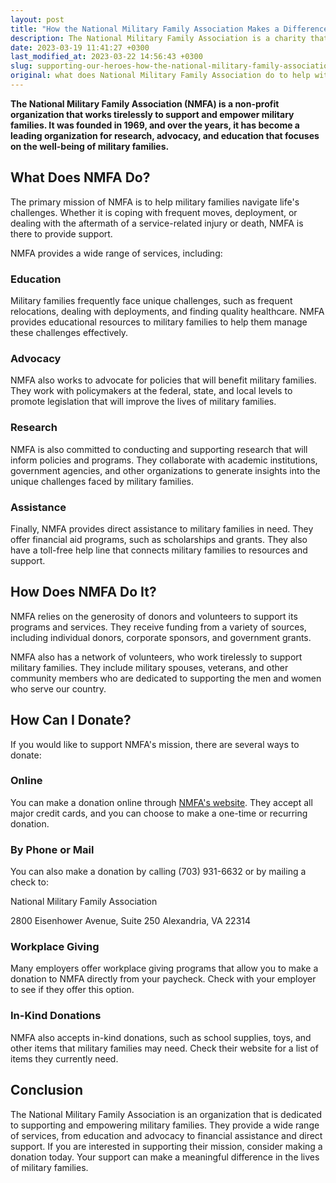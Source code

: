 ```yaml
---
layout: post
title: "How the National Military Family Association Makes a Difference for Veterans and Their Families"
description: The National Military Family Association is a charity that provides support and resources to military families and veterans. They offer assistance with issues such as education, health care, and financial stability through programs and services. Donating to the organization is easy and can be done through their website, allowing individuals to contribute to a worthy cause that helps those who have served our country.
date: 2023-03-19 11:41:27 +0300
last_modified_at: 2023-03-22 14:56:43 +0300
slug: supporting-our-heroes-how-the-national-military-family-association-makes-a-difference-for-veterans-and-their-families
original: what does National Military Family Association do to help with veteran issues as a charity, how do they do it, how can i donate?
---
```

**The National Military Family Association (NMFA) is a non-profit organization that works tirelessly to support and empower military families. It was founded in 1969, and over the years, it has become a leading organization for research, advocacy, and education that focuses on the well-being of military families.**

## What Does NMFA Do?

The primary mission of NMFA is to help military families navigate life's challenges. Whether it is coping with frequent moves, deployment, or dealing with the aftermath of a service-related injury or death, NMFA is there to provide support.

NMFA provides a wide range of services, including:

### Education

Military families frequently face unique challenges, such as frequent relocations, dealing with deployments, and finding quality healthcare. NMFA provides educational resources to military families to help them manage these challenges effectively.

### Advocacy

NMFA also works to advocate for policies that will benefit military families. They work with policymakers at the federal, state, and local levels to promote legislation that will improve the lives of military families.

### Research

NMFA is also committed to conducting and supporting research that will inform policies and programs. They collaborate with academic institutions, government agencies, and other organizations to generate insights into the unique challenges faced by military families.

### Assistance

Finally, NMFA provides direct assistance to military families in need. They offer financial aid programs, such as scholarships and grants. They also have a toll-free help line that connects military families to resources and support.

## How Does NMFA Do It?

NMFA relies on the generosity of donors and volunteers to support its programs and services. They receive funding from a variety of sources, including individual donors, corporate sponsors, and government grants.

NMFA also has a network of volunteers, who work tirelessly to support military families. They include military spouses, veterans, and other community members who are dedicated to supporting the men and women who serve our country.

## How Can I Donate?

If you would like to support NMFA's mission, there are several ways to donate:

### Online

You can make a donation online through [NMFA's website](https://www.militaryfamily.org/). They accept all major credit cards, and you can choose to make a one-time or recurring donation.

### By Phone or Mail

You can also make a donation by calling (703) 931-6632 or by mailing a check to:

National Military Family Association

2800 Eisenhower Avenue, Suite 250
Alexandria, VA 22314

### Workplace Giving

Many employers offer workplace giving programs that allow you to make a donation to NMFA directly from your paycheck. Check with your employer to see if they offer this option.

### In-Kind Donations

NMFA also accepts in-kind donations, such as school supplies, toys, and other items that military families may need. Check their website for a list of items they currently need.

## Conclusion

The National Military Family Association is an organization that is dedicated to supporting and empowering military families. They provide a wide range of services, from education and advocacy to financial assistance and direct support. If you are interested in supporting their mission, consider making a donation today. Your support can make a meaningful difference in the lives of military families.
